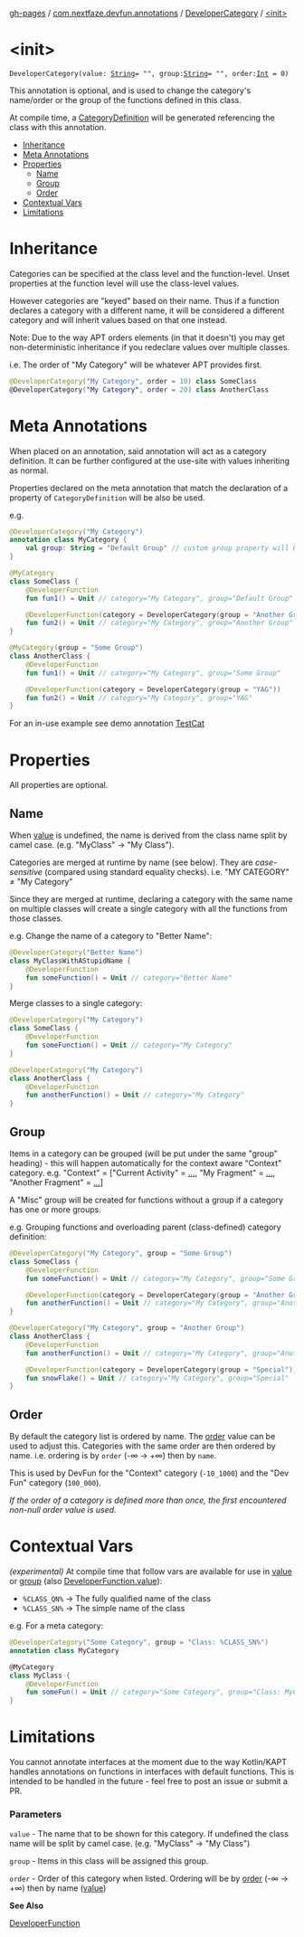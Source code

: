 [gh-pages](../../index.md) / [com.nextfaze.devfun.annotations](../index.md) / [DeveloperCategory](index.md) / [&lt;init&gt;](./-init-.md)

# &lt;init&gt;

`DeveloperCategory(value: `[`String`](https://kotlinlang.org/api/latest/jvm/stdlib/kotlin/-string/index.html)` = "", group: `[`String`](https://kotlinlang.org/api/latest/jvm/stdlib/kotlin/-string/index.html)` = "", order: `[`Int`](https://kotlinlang.org/api/latest/jvm/stdlib/kotlin/-int/index.html)` = 0)`

This annotation is optional, and is used to change the category's name/order or the group of the functions defined in this class.

At compile time, a [CategoryDefinition](../../com.nextfaze.devfun.core/-category-definition/index.md) will be generated referencing the class with this annotation.

* [Inheritance](#inheritance)
* [Meta Annotations](#meta-annotations)
* [Properties](#properties)
  * [Name](#name)
  * [Group](#group)
  * [Order](#order)
* [Contextual Vars](#contextual-vars)
* [Limitations](#limitations)

# Inheritance

Categories can be specified at the class level and the function-level. Unset properties at the function level will use the class-level
values.

However categories are "keyed" based on their name. Thus if a function declares a category with a different name, it will be considered
a different category and will inherit values based on that one instead.

Note: Due to the way APT orders elements (in that it doesn't) you may get non-deterministic inheritance if you redeclare values over
multiple classes.

i.e. The order of "My Category" will be whatever APT provides first.

``` kotlin
@DeveloperCategory("My Category", order = 10) class SomeClass
@DeveloperCategory("My Category", order = 20) class AnotherClass
```

# Meta Annotations

When placed on an annotation, said annotation will act as a category definition. It can be further configured at the use-site with
values inheriting as normal.

Properties declared on the meta annotation that match the declaration of a property of `CategoryDefinition` will be also be used.

e.g.

``` kotlin
@DeveloperCategory("My Category")
annotation class MyCategory {
    val group: String = "Default Group" // custom group property will be used
}

@MyCategory
class SomeClass {
    @DeveloperFunction
    fun fun1() = Unit // category="My Category", group="Default Group"

    @DeveloperFunction(category = DeveloperCategory(group = "Another Group"))
    fun fun2() = Unit // category="My Category", group="Another Group"
}

@MyCategory(group = "Some Group")
class AnotherClass {
    @DeveloperFunction
    fun fun1() = Unit // category="My Category", group="Some Group"

    @DeveloperFunction(category = DeveloperCategory(group = "YAG"))
    fun fun2() = Unit // category="My Category", group="YAG"
}
```

For an in-use example see demo annotation [TestCat](https://github.com/NextFaze/dev-fun/tree/master/demo/src/main/java/com/nextfaze/devfun/demo/test/DaggerScopesScreen.kt#L123)

# Properties

All properties are optional.

## Name

When [value](value.md) is undefined, the name is derived from the class name split by camel case. (e.g. "MyClass" → "My Class").

Categories are merged at runtime by name (see below). They are *case-sensitive* (compared using standard equality checks).
i.e. "MY CATEGORY" ≠ "My Category"

Since they are merged at runtime, declaring a category with the same name on multiple classes will create a single
category with all the functions from those classes.

e.g.
Change the name of a category to "Better Name":

``` kotlin
@DeveloperCategory("Better Name")
class MyClassWithAStupidName {
    @DeveloperFunction
    fun someFunction() = Unit // category="Better Name"
}
```

Merge classes to a single category:

``` kotlin
@DeveloperCategory("My Category")
class SomeClass {
    @DeveloperFunction
    fun someFunction() = Unit // category="My Category"
}

@DeveloperCategory("My Category")
class AnotherClass {
    @DeveloperFunction
    fun anotherFunction() = Unit // category="My Category"
}
```

## Group

Items in a category can be grouped (will be put under the same "group" heading) - this will happen automatically for the context aware
"Context" category.
e.g. "Context" = ["Current Activity" = [...](#), "My Fragment" = [...](#), "Another Fragment" = [...](#)]

A "Misc" group will be created for functions without a group if a category has one or more groups.

e.g.
Grouping functions and overloading parent (class-defined) category definition:

``` kotlin
@DeveloperCategory("My Category", group = "Some Group")
class SomeClass {
    @DeveloperFunction
    fun someFunction() = Unit // category="My Category", group="Some Group"

    @DeveloperFunction(category = DeveloperCategory(group = "Another Group"))
    fun anotherFunction() = Unit // category="My Category", group="Another Group"
}

@DeveloperCategory("My Category", group = "Another Group")
class AnotherClass {
    @DeveloperFunction
    fun anotherFunction() = Unit // category="My Category", group="Another Group"

    @DeveloperFunction(category = DeveloperCategory(group = "Special"))
    fun snowFlake() = Unit // category="My Category", group="Special"
}
```

## Order

By default the category list is ordered by name. The [order](order.md) value can be used to adjust this. Categories with the same order are then
ordered by name. i.e. ordering is by `order` (-∞ → +∞) then by `name`.

This is used by DevFun for the "Context" category (`-10_1000`) and the "Dev Fun" category (`100_000`).

*If the order of a category is defined more than once, the first encountered non-null order value is used.*

# Contextual Vars

*(experimental)* At compile time that follow vars are available for use in [value](value.md) or [group](group.md) (also [DeveloperFunction.value](../-developer-function/value.md)):

* `%CLASS_QN%` → The fully qualified name of the class
* `%CLASS_SN%` → The simple name of the class

e.g. For a meta category:

``` kotlin
@DeveloperCategory("Some Category", group = "Class: %CLASS_SN%")
annotation class MyCategory

@MyCategory
class MyClass {
    @DeveloperFunction
    fun someFun() = Unit // category="Some Category", group="Class: MyClass"
}
```

# Limitations

You cannot annotate interfaces at the moment due to the way Kotlin/KAPT handles annotations on functions in interfaces with default
functions. This is intended to be handled in the future - feel free to post an issue or submit a PR.

### Parameters

`value` - The name that to be shown for this category. If undefined the class name will be split by camel case. (e.g. "MyClass" → "My Class")

`group` - Items in this class will be assigned this group.

`order` - Order of this category when listed. Ordering will be by [order](order.md) (-∞ → +∞) then by name ([value](value.md))

**See Also**

[DeveloperFunction](../-developer-function/index.md)

